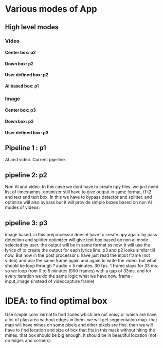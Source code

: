# Various modes of App

## High level modes

### Video
#### Center box: p2
#### Down box: p2
#### User defined box: p2
#### AI based box: p1

### Image
#### Center box: p3
#### Down box: p3
#### User defined box: p3

## Pipeline 1 : p1

AI and video. Current pipeline.

## pipeline 2: p2

Non AI and video.
In this case we dont have to create npy files. we just need list of timestamps.
optimizer still have to give output in same format. t1 t2 and text and text box.
In this we have to bypass detector and splitter.
and optimize will also bypass but it will provide simple boxes based on
non AI modes of videos.

## pipeline 3: p3

image based. in this preprocessor doesnt have to create npy again.
by pass detection and splitter
optimizer will give text box based on non ai mode selected by user. the output will be
in same format as now. it will use the lyrics df to create the output for each lyrics line.
p3 and p2 looks similar till now.
But now in the post processor u have just read the input frame (not video) and use the same frame again and again
to write the video. but what should be loop through ? audio = 5 minutes. 30 fps. 1 frame stays for
33 ms. so we loop from 0 to 5 minutes (900 frames) with a gap of 33ms. and for every iteration we do the same logic
what we have now. frame= input_image (instead of videocapture frame)

# IDEA: to find optimal box

Use simple conv kernal to find zones which are not noisy or which are have a lot of plan area
without edges in them. we will get segmentation map. that map will have mines on some pixels and
other pixels are fine. then we will have to find location and size of box that fits in this mask without hiting
the mines. that box should be big enough. it should be in beautiful location (not on edges and corners)
